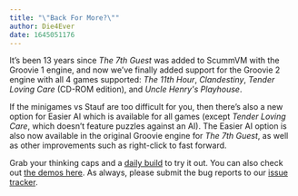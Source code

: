 ```yaml
---
title: "\"Back For More?\""
author: Die4Ever
date: 1645051176
---
```


It’s been 13 years since *The 7th Guest* was added to ScummVM with the Groovie 1 engine, and now we’ve finally added support for the Groovie 2 engine with all 4 games supported: *The 11th Hour*, *Clandestiny*, *Tender Loving Care* (CD-ROM edition), and *Uncle Henry's Playhouse*.

If the minigames vs Stauf are too difficult for you, then there’s also a new option for Easier AI which is available for all games (except *Tender Loving Care*, which doesn’t feature puzzles against an AI). The Easier AI option is also now available in the original Groovie engine for *The 7th Guest*, as well as other improvements such as right-click to fast forward.

Grab your thinking caps and a [daily build](https://buildbot.scummvm.org/#/dailybuilds) to try it out. You can also check out [the demos here](https://www.scummvm.org/demos/#other). As always, please submit the bug reports to our [issue tracker](https://bugs.scummvm.org/newticket?component=Engine:%20Groovie).
